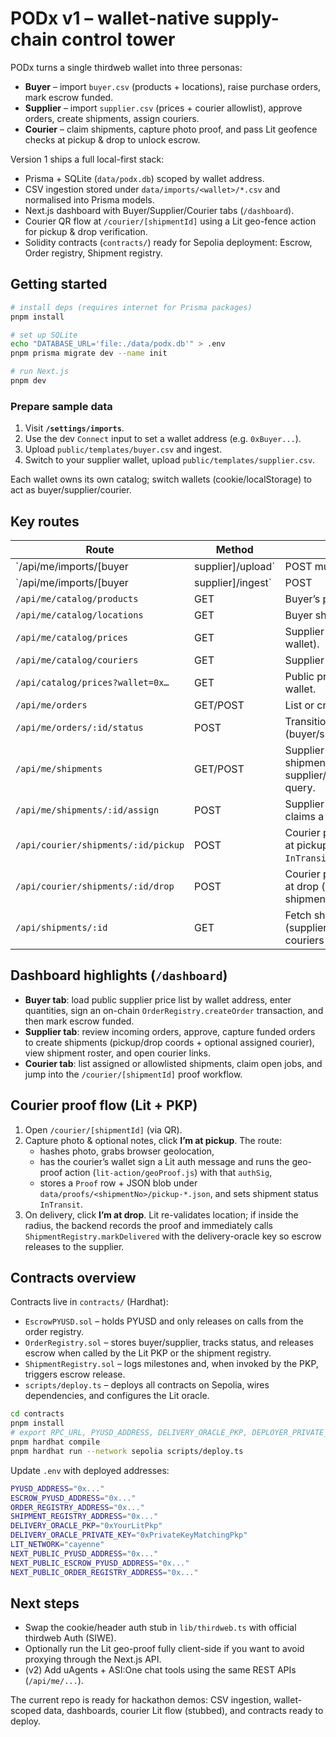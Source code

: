 # PODx v1 – wallet-native supply-chain control tower

PODx turns a single thirdweb wallet into three personas:

- **Buyer** – import `buyer.csv` (products + locations), raise purchase orders, mark escrow funded.
- **Supplier** – import `supplier.csv` (prices + courier allowlist), approve orders, create shipments, assign couriers.
- **Courier** – claim shipments, capture photo proof, and pass Lit geofence checks at pickup & drop to unlock escrow.

Version 1 ships a full local-first stack:

- Prisma + SQLite (`data/podx.db`) scoped by wallet address.
- CSV ingestion stored under `data/imports/<wallet>/*.csv` and normalised into Prisma models.
- Next.js dashboard with Buyer/Supplier/Courier tabs (`/dashboard`).
- Courier QR flow at `/courier/[shipmentId]` using a Lit geo-fence action for pickup & drop verification.
- Solidity contracts (`contracts/`) ready for Sepolia deployment: Escrow, Order registry, Shipment registry.

## Getting started

```bash
# install deps (requires internet for Prisma packages)
pnpm install

# set up SQLite
echo "DATABASE_URL='file:./data/podx.db'" > .env
pnpm prisma migrate dev --name init

# run Next.js
pnpm dev
```

### Prepare sample data

1. Visit **`/settings/imports`**.
2. Use the dev `Connect` input to set a wallet address (e.g. `0xBuyer...`).
3. Upload `public/templates/buyer.csv` and ingest.
4. Switch to your supplier wallet, upload `public/templates/supplier.csv`.

Each wallet owns its own catalog; switch wallets (cookie/localStorage) to act as buyer/supplier/courier.

## Key routes

| Route | Method | Description |
| --- | --- | --- |
| `/api/me/imports/[buyer|supplier]/upload` | POST multipart | Save CSV to `data/imports/<wallet>` and mark import as `STAGING`. |
| `/api/me/imports/[buyer|supplier]/ingest` | POST | Parse CSV, upsert Products/Locations (buyer) or Prices/Couriers (supplier), emit report. |
| `/api/me/catalog/products` | GET | Buyer’s product catalog. |
| `/api/me/catalog/locations` | GET | Buyer ship-to locations. |
| `/api/me/catalog/prices` | GET | Supplier price list (for current wallet). |
| `/api/me/catalog/couriers` | GET | Supplier courier allowlist. |
| `/api/catalog/prices?wallet=0x…` | GET | Public price list lookup for a supplier wallet. |
| `/api/me/orders` | GET/POST | List or create orders (buyer). |
| `/api/me/orders/:id/status` | POST | Transition order status (buyer/supplier). |
| `/api/me/shipments` | GET/POST | Supplier creates shipments; fetch shipments for supplier/buyer/courier via `scope` query. |
| `/api/me/shipments/:id/assign` | POST | Supplier assigns, or courier self-claims a shipment. |
| `/api/courier/shipments/:id/pickup` | POST | Courier photo + Lit-stub geofence at pickup (records proof, sets status `InTransit`). |
| `/api/courier/shipments/:id/drop` | POST | Courier photo + Lit-stub geofence at drop (records proof, marks shipment & order delivered). |
| `/api/shipments/:id` | GET | Fetch shipment + proof history (supplier/buyer/allowlisted/assigned couriers only). |

## Dashboard highlights (`/dashboard`)

- **Buyer tab**: load public supplier price list by wallet address, enter quantities, sign an on-chain `OrderRegistry.createOrder` transaction, and then mark escrow funded.
- **Supplier tab**: review incoming orders, approve, capture funded orders to create shipments (pickup/drop coords + optional assigned courier), view shipment roster, and open courier links.
- **Courier tab**: list assigned or allowlisted shipments, claim open jobs, and jump into the `/courier/[shipmentId]` proof workflow.

## Courier proof flow (Lit + PKP)

1. Open `/courier/[shipmentId]` (via QR).
2. Capture photo & optional notes, click **I’m at pickup**. The route:
   - hashes photo, grabs browser geolocation,
   - has the courier’s wallet sign a Lit auth message and runs the geo-proof action (`lit-action/geoProof.js`) with that `authSig`,
   - stores a `Proof` row + JSON blob under `data/proofs/<shipmentNo>/pickup-*.json`, and sets shipment status `InTransit`.
3. On delivery, click **I’m at drop**. Lit re-validates location; if inside the radius, the backend records the proof and immediately calls `ShipmentRegistry.markDelivered` with the delivery-oracle key so escrow releases to the supplier.

## Contracts overview

Contracts live in `contracts/` (Hardhat):

- `EscrowPYUSD.sol` – holds PYUSD and only releases on calls from the order registry.
- `OrderRegistry.sol` – stores buyer/supplier, tracks status, and releases escrow when called by the Lit PKP or the shipment registry.
- `ShipmentRegistry.sol` – logs milestones and, when invoked by the PKP, triggers escrow release.
- `scripts/deploy.ts` – deploys all contracts on Sepolia, wires dependencies, and configures the Lit oracle.

```bash
cd contracts
pnpm install
# export RPC_URL, PYUSD_ADDRESS, DELIVERY_ORACLE_PKP, DEPLOYER_PRIVATE_KEY
pnpm hardhat compile
pnpm hardhat run --network sepolia scripts/deploy.ts
```

Update `.env` with deployed addresses:

```bash
PYUSD_ADDRESS="0x..."
ESCROW_PYUSD_ADDRESS="0x..."
ORDER_REGISTRY_ADDRESS="0x..."
SHIPMENT_REGISTRY_ADDRESS="0x..."
DELIVERY_ORACLE_PKP="0xYourLitPkp"
DELIVERY_ORACLE_PRIVATE_KEY="0xPrivateKeyMatchingPkp"
LIT_NETWORK="cayenne"
NEXT_PUBLIC_PYUSD_ADDRESS="0x..."
NEXT_PUBLIC_ESCROW_PYUSD_ADDRESS="0x..."
NEXT_PUBLIC_ORDER_REGISTRY_ADDRESS="0x..."
```

## Next steps

- Swap the cookie/header auth stub in `lib/thirdweb.ts` with official thirdweb Auth (SIWE).
- Optionally run the Lit geo-proof fully client-side if you want to avoid proxying through the Next.js API.
- (v2) Add uAgents + ASI:One chat tools using the same REST APIs (`/api/me/...`).

The current repo is ready for hackathon demos: CSV ingestion, wallet-scoped data, dashboards, courier Lit flow (stubbed), and contracts ready to deploy.
